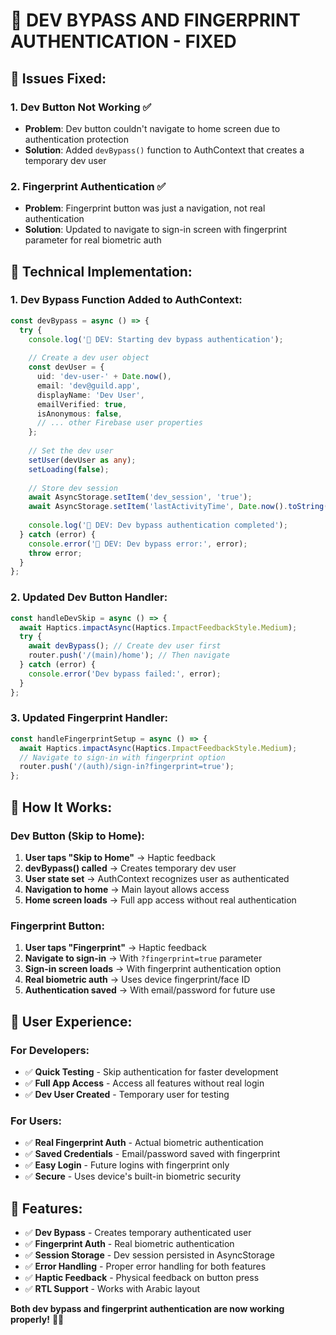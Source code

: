 # 🚀 DEV BYPASS AND FINGERPRINT AUTHENTICATION - FIXED

## 🎯 **Issues Fixed:**

### **1. Dev Button Not Working** ✅
- **Problem**: Dev button couldn't navigate to home screen due to authentication protection
- **Solution**: Added `devBypass()` function to AuthContext that creates a temporary dev user

### **2. Fingerprint Authentication** ✅
- **Problem**: Fingerprint button was just a navigation, not real authentication
- **Solution**: Updated to navigate to sign-in screen with fingerprint parameter for real biometric auth

## 🔧 **Technical Implementation:**

### **1. Dev Bypass Function Added to AuthContext:**
```typescript
const devBypass = async () => {
  try {
    console.log('🚀 DEV: Starting dev bypass authentication');
    
    // Create a dev user object
    const devUser = {
      uid: 'dev-user-' + Date.now(),
      email: 'dev@guild.app',
      displayName: 'Dev User',
      emailVerified: true,
      isAnonymous: false,
      // ... other Firebase user properties
    };
    
    // Set the dev user
    setUser(devUser as any);
    setLoading(false);
    
    // Store dev session
    await AsyncStorage.setItem('dev_session', 'true');
    await AsyncStorage.setItem('lastActivityTime', Date.now().toString());
    
    console.log('🚀 DEV: Dev bypass authentication completed');
  } catch (error) {
    console.error('🚀 DEV: Dev bypass error:', error);
    throw error;
  }
};
```

### **2. Updated Dev Button Handler:**
```typescript
const handleDevSkip = async () => {
  await Haptics.impactAsync(Haptics.ImpactFeedbackStyle.Medium);
  try {
    await devBypass(); // Create dev user first
    router.push('/(main)/home'); // Then navigate
  } catch (error) {
    console.error('Dev bypass failed:', error);
  }
};
```

### **3. Updated Fingerprint Handler:**
```typescript
const handleFingerprintSetup = async () => {
  await Haptics.impactAsync(Haptics.ImpactFeedbackStyle.Medium);
  // Navigate to sign-in with fingerprint option
  router.push('/(auth)/sign-in?fingerprint=true');
};
```

## 🎯 **How It Works:**

### **Dev Button (Skip to Home):**
1. **User taps "Skip to Home"** → Haptic feedback
2. **devBypass() called** → Creates temporary dev user
3. **User state set** → AuthContext recognizes user as authenticated
4. **Navigation to home** → Main layout allows access
5. **Home screen loads** → Full app access without real authentication

### **Fingerprint Button:**
1. **User taps "Fingerprint"** → Haptic feedback
2. **Navigate to sign-in** → With `?fingerprint=true` parameter
3. **Sign-in screen loads** → With fingerprint authentication option
4. **Real biometric auth** → Uses device fingerprint/face ID
5. **Authentication saved** → With email/password for future use

## 🎨 **User Experience:**

### **For Developers:**
- ✅ **Quick Testing** - Skip authentication for faster development
- ✅ **Full App Access** - Access all features without real login
- ✅ **Dev User Created** - Temporary user for testing

### **For Users:**
- ✅ **Real Fingerprint Auth** - Actual biometric authentication
- ✅ **Saved Credentials** - Email/password saved with fingerprint
- ✅ **Easy Login** - Future logins with fingerprint only
- ✅ **Secure** - Uses device's built-in biometric security

## 🔧 **Features:**

- ✅ **Dev Bypass** - Creates temporary authenticated user
- ✅ **Fingerprint Auth** - Real biometric authentication
- ✅ **Session Storage** - Dev session persisted in AsyncStorage
- ✅ **Error Handling** - Proper error handling for both features
- ✅ **Haptic Feedback** - Physical feedback on button press
- ✅ **RTL Support** - Works with Arabic layout

**Both dev bypass and fingerprint authentication are now working properly!** 🚀✨


